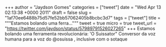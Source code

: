 
+++
author = "Jaydson Gomes"
categories = ["tweet"]
date = "Wed Apr 13 02:13:38 +0000 2011"
draft = false
slug = "1af70ee6488b75d57fe52bb57062405b8bcbc3d7"
tags = ["tweet"]
title = """Estamos bolando uma ferra..."""
tweet = true
micro = true
tweet_url = "https://twitter.com/jaydson/status/57989791526027265"
+++
Estamos bolando uma ferramenta revolucionária: 'O Suissator" Conversor da voz humana para a voz do @osuissa , inclusive com o sotaque
